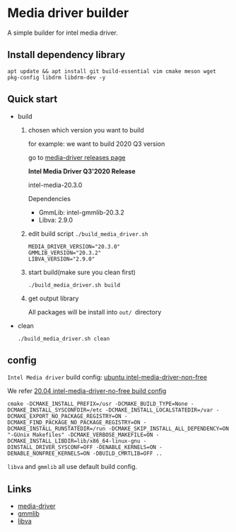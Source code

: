 # Media driver builder

A simple builder for intel media driver.


## Install dependency library

```
apt update && apt install git build-essential vim cmake meson wget pkg-config libdrm libdrm-dev -y
```

## Quick start


- build

  1.  chosen which version you want to build

      for example: we want to build 2020 Q3 version

      go to [media-driver releases page](https://github.com/intel/media-driver/releases)

      **Intel Media Driver Q3'2020 Release**

      intel-media-20.3.0

      Dependencies

      - GmmLib: intel-gmmlib-20.3.2
      - Libva: 2.9.0

  2.  edit build script `./build_media_driver.sh`

      ```
      MEDIA_DRIVER_VERSION="20.3.0"
      GMMLIB_VERSION="20.3.2"
      LIBVA_VERSION="2.9.0"
      ```

  3.  start build(make sure you clean first)

      ```
      ./build_media_driver.sh build
      ```

  4.  get output library

      All packages will be install into `out/ `directory

- clean

  ```
  ./build_media_driver.sh clean
  ```

## config

`Intel Media driver` build config: [ubuntu intel-media-driver-non-free](https://launchpad.net/ubuntu/+source/intel-media-driver-non-free)

We refer [20.04 intel-media-driver-no-free build config](https://launchpadlibrarian.net/475527972/buildlog_ubuntu-focal-amd64.intel-media-driver-non-free_20.1.1+ds1-1build1_BUILDING.txt.gz)

```
cmake -DCMAKE_INSTALL_PREFIX=/usr -DCMAKE_BUILD_TYPE=None -DCMAKE_INSTALL_SYSCONFDIR=/etc -DCMAKE_INSTALL_LOCALSTATEDIR=/var -DCMAKE_EXPORT_NO_PACKAGE_REGISTRY=ON -DCMAKE_FIND_PACKAGE_NO_PACKAGE_REGISTRY=ON -DCMAKE_INSTALL_RUNSTATEDIR=/run -DCMAKE_SKIP_INSTALL_ALL_DEPENDENCY=ON "-GUnix Makefiles" -DCMAKE_VERBOSE_MAKEFILE=ON -DCMAKE_INSTALL_LIBDIR=lib/x86_64-linux-gnu -DINSTALL_DRIVER_SYSCONF=OFF -DENABLE_KERNELS=ON -DENABLE_NONFREE_KERNELS=ON -DBUILD_CMRTLIB=OFF ..
```

`libva` and `gmmlib` all use default build config.

## Links

- [media-driver](https://github.com/intel/media-driver/releases)
- [gmmlib](https://github.com/intel/gmmlib/releases)
- [libva](https://github.com/intel/libva/releases)

